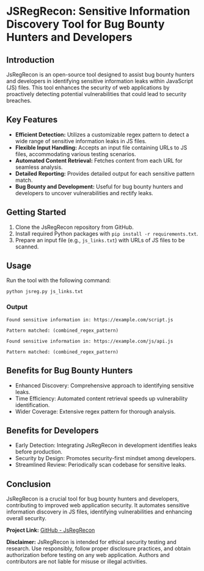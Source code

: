 # JSRegRecon: Sensitive Information Discovery Tool for Bug Bounty Hunters and Developers

## Introduction
JsRegRecon is an open-source tool designed to assist bug bounty hunters and developers in identifying sensitive information leaks within JavaScript (JS) files. This tool enhances the security of web applications by proactively detecting potential vulnerabilities that could lead to security breaches.

## Key Features
- **Efficient Detection:** Utilizes a customizable regex pattern to detect a wide range of sensitive information leaks in JS files.
- **Flexible Input Handling:** Accepts an input file containing URLs to JS files, accommodating various testing scenarios.
- **Automated Content Retrieval:** Fetches content from each URL for seamless analysis.
- **Detailed Reporting:** Provides detailed output for each sensitive pattern match.
- **Bug Bounty and Development:** Useful for bug bounty hunters and developers to uncover vulnerabilities and rectify leaks.

## Getting Started
1. Clone the JsRegRecon repository from GitHub.
2. Install required Python packages with `pip install -r requirements.txt`.
3. Prepare an input file (e.g., `js_links.txt`) with URLs of JS files to be scanned.

## Usage
Run the tool with the following command:

    python jsreg.py js_links.txt
    
### Output
````
Found sensitive information in: https://example.com/script.js

Pattern matched: (combined_regex_pattern)

Found sensitive information in: https://example.com/js/api.js

Pattern matched: (combined_regex_pattern)
````


## Benefits for Bug Bounty Hunters
- Enhanced Discovery: Comprehensive approach to identifying sensitive leaks.
- Time Efficiency: Automated content retrieval speeds up vulnerability identification.
- Wider Coverage: Extensive regex pattern for thorough analysis.

## Benefits for Developers
- Early Detection: Integrating JsRegRecon in development identifies leaks before production.
- Security by Design: Promotes security-first mindset among developers.
- Streamlined Review: Periodically scan codebase for sensitive leaks.

## Conclusion
JsRegRecon is a crucial tool for bug bounty hunters and developers, contributing to improved web application security. It automates sensitive information discovery in JS files, identifying vulnerabilities and enhancing overall security.

**Project Link:** [GitHub - JsRegRecon](https://github.com/syedalizain033/jsregrecon)

**Disclaimer:** JsRegRecon is intended for ethical security testing and research. Use responsibly, follow proper disclosure practices, and obtain authorization before testing on any web application. Authors and contributors are not liable for misuse or illegal activities.
